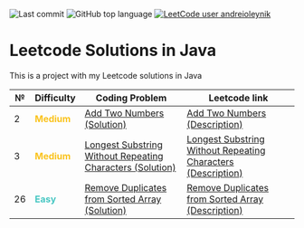 ![Last commit](https://img.shields.io/github/last-commit/a-oleynik/leetcode-java?style=for-the-badge&color=9cf&logo=git)
![GitHub top language](https://img.shields.io/github/languages/top/a-oleynik/leetcode-java?style=for-the-badge&color=blue)
[![LeetCode user andreioleynik](https://img.shields.io/badge/dynamic/json?style=for-the-badge&labelColor=black&color=%23ffa116&label=Solved&query=solvedOverTotal&url=https%3A%2F%2Fleetcode-badge.vercel.app%2Fapi%2Fusers%2Fandreioleynik&logo=leetcode&logoColor=yellow)](https://leetcode.com/u/andreioleynik/)

# Leetcode Solutions in Java

This is a project with my Leetcode solutions in Java

| №  | Difficulty                                     | Coding Problem                                                                                                                                                                                 | Leetcode link                                                                                                                                             |
|----|------------------------------------------------|------------------------------------------------------------------------------------------------------------------------------------------------------------------------------------------------|-----------------------------------------------------------------------------------------------------------------------------------------------------------|
| 2  | <span style="color:#fac31d"> **Medium**</span> | [Add Two Numbers (Solution)](https://github.com/a-oleynik/leetcode-java/tree/master/src/main/java/com/oleynik/java/leetcode/addtwonumbers/Solution.java)                                       | [Add Two Numbers (Description)](https://leetcode.com/problems/add-two-numbers/description/)                                                               |
| 3  | <span style="color:#fac31d"> **Medium**</span> | [Longest Substring Without Repeating Characters (Solution)](https://github.com/a-oleynik/leetcode-java/tree/master/src/main/java/com/oleynik/java/leetcode/longesrtsubstreang3/Solution.java)  | [Longest Substring Without Repeating Characters (Description)](https://leetcode.com/problems/longest-substring-without-repeating-characters/description/) |
| 26 | <span style="color:#46c6c2"> **Easy**</span>   | [Remove Duplicates from Sorted Array (Solution)](https://github.com/a-oleynik/leetcode-java/tree/master/src/main/java/com/oleynik/java/leetcode/removeduplicatesfromsortedarray/Solution.java) | [Remove Duplicates from Sorted Array (Description)](https://leetcode.com/problems/remove-duplicates-from-sorted-array/description/)                       |


